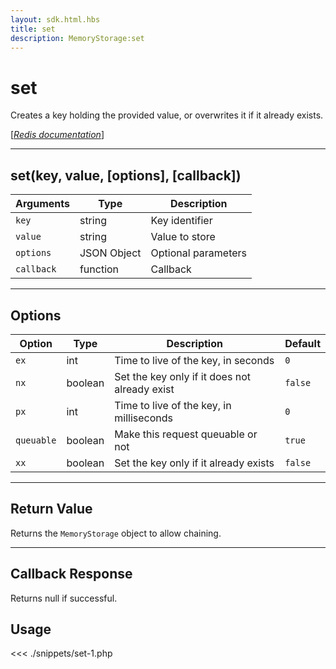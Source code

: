 ```yaml
---
layout: sdk.html.hbs
title: set
description: MemoryStorage:set
---
```


# set

Creates a key holding the provided value, or overwrites it if it already exists.

[[_Redis documentation_]](https://redis.io/commands/set)

---

## set(key, value, [options], [callback])

| Arguments  | Type        | Description         |
| ---------- | ----------- | ------------------- |
| `key`      | string      | Key identifier      |
| `value`    | string      | Value to store      |
| `options`  | JSON Object | Optional parameters |
| `callback` | function    | Callback            |

---

## Options

| Option     | Type    | Description                                   | Default |
| ---------- | ------- | --------------------------------------------- | ------- |
| `ex`       | int     | Time to live of the key, in seconds           | `0`     |
| `nx`       | boolean | Set the key only if it does not already exist | `false` |
| `px`       | int     | Time to live of the key, in milliseconds      | `0`     |
| `queuable` | boolean | Make this request queuable or not             | `true`  |
| `xx`       | boolean | Set the key only if it already exists         | `false` |

---

## Return Value

Returns the `MemoryStorage` object to allow chaining.

---

## Callback Response

Returns null if successful.

## Usage

<<< ./snippets/set-1.php

